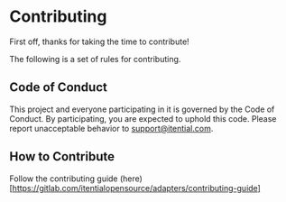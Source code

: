# Contributing

First off, thanks for taking the time to contribute!

The following is a set of rules for contributing.

## Code of Conduct

This project and everyone participating in it is governed by the Code of Conduct. By participating, you are expected to uphold this code. Please report unacceptable behavior to support@itential.com.

## How to Contribute

Follow the contributing guide (here)[https://gitlab.com/itentialopensource/adapters/contributing-guide]
